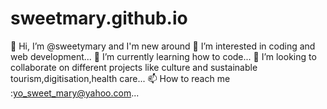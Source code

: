 # sweetmary.github.io 
👋 Hi, I’m @sweetymary and I'm new around
👀 I’m interested in coding and web development...
🌱 I’m currently learning how to code...
💞️ I’m looking to collaborate on different projects like culture and sustainable tourism,digitisation,health care...
📫 How to reach me :yo_sweet_mary@yahoo.com...
